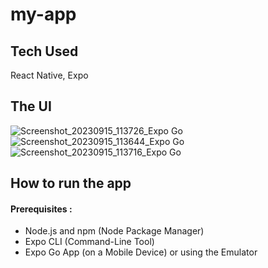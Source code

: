 # my-app
## Tech Used
React Native, Expo

## The UI
![Screenshot_20230915_113726_Expo Go](https://github.com/pasansee/my-app/assets/73629170/cada1cb0-d60e-4be7-9dc5-cddbaeb75ea1)
![Screenshot_20230915_113644_Expo Go](https://github.com/pasansee/my-app/assets/73629170/53c35406-b913-40a7-a568-2436d1b0d198)
![Screenshot_20230915_113716_Expo Go](https://github.com/pasansee/my-app/assets/73629170/fc003e80-bc83-4b23-8416-03e9175aae50)

## How to run the app
#### Prerequisites :
* Node.js and npm (Node Package Manager)
* Expo CLI (Command-Line Tool)
* Expo Go App (on a Mobile Device) or using the Emulator
